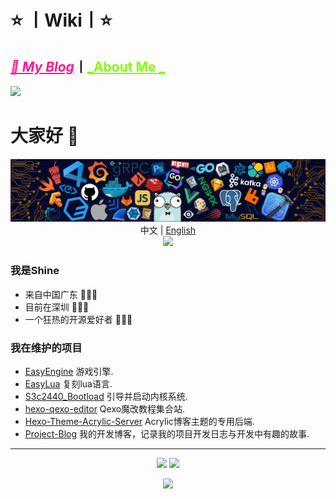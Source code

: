 # ⭐️ 丨Wiki丨⭐️
## <a href="https://minterjia.com/" target="_blank" style="color:deeppink;">_🚀 My Blog_</a>丨<a href="https://minterjia.com/s/about/" target="_blank" style="color:chartreuse;">_About Me _</a>

![](https://github-readme-stats.vercel.app/api?username=Minterjia&show_icons=true&title_color=fffffc&icon_color=FFFFFF&text_color=FFFFFF&bg_color=2ec1ac)
<!--
**Wiki** is a ✨ _special_ ✨ repository because its `README.md` (this file) appears on your GitHub profile.

Here are some ideas to get you started:

- 🔭 I’m currently working on ...
- 🌱 I’m currently learning ...
- 👯 I’m looking to collaborate on ...
- 🤔 I’m looking for help with ...
- 💬 Ask me about ...
- 📫 How to reach me: ...
- 😄 Pronouns: ...
- ⚡ Fun fact: ...
-->


# 大家好 👋

<p align="center">
<img src="./icons/header_.png"></img>
中文 | <a href="README_en.md">English</a></br>
<img src="https://readme-typing-svg.herokuapp.com?size=18&duration=6000&lines=Cpp+%7C+Python+%7C+Rust+%7C+Go+Developer"></img>
</p>

### 我是Shine

* 来自中国广东 🌱🌱🌱
* 目前在深圳 🔰🔰🔰
* 一个狂热的开源爱好者 🚀🚀🚀

### 我在维护的项目

* [EasyEngine](https://github.com/ShineYull/EasyEngine) 游戏引擎.
* [EasyLua](https://github.com/ShineYull/EasyLua) 复刻lua语言.
* [S3c2440_Bootload](https://github.com/ShineYull/S3c2440_Bootload) 引导并启动内核系统.
* [hexo-qexo-editor](https://github.com/ShineYull/hexo-qexo-editor) Qexo魔改教程集合站.
* [Hexo-Theme-Acrylic-Server](https://github.com/hexo-theme-Acrylic/Hexo-Theme-Acrylic-Server) Acrylic博客主题的专用后端.
* [Project-Blog](https://github.com/ShineYull/Project-Blog) 我的开发博客，记录我的项目开发日志与开发中有趣的故事.

---
  
<p align="center">
  <img height="160" src="https://github-readme-stats.vercel.app/api/top-langs/?username=ShineYull&theme=react&hide=html,css,dockerfile,shell,Objective-C,cmake,scss,JavaScript,ejs,stylus&count_private=true&show_icons=true&hide_border=true&layout=compact"/>
  
  <img height="160" src="https://github-readme-stats.vercel.app/api?username=ShineYull&count_private=true&show_icons=true&theme=onedark&include_all_commits=true&hide_border=true"/>
</p>
  
<p align="center">
<img src="https://visitor-badge.glitch.me/badge?page_id=ShineYull.ShineYull&left_color=green&right_color=red"/>
</p>
